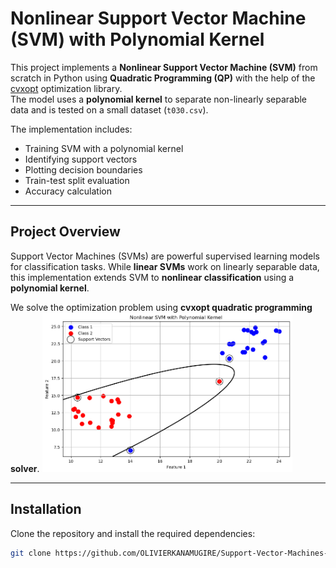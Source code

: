 # Nonlinear Support Vector Machine (SVM) with Polynomial Kernel

This project implements a **Nonlinear Support Vector Machine (SVM)** from scratch in Python using **Quadratic Programming (QP)** with the help of the [cvxopt](https://cvxopt.org/) optimization library.  
The model uses a **polynomial kernel** to separate non-linearly separable data and is tested on a small dataset (`t030.csv`).  

The implementation includes:
- Training SVM with a polynomial kernel
- Identifying support vectors
- Plotting decision boundaries
- Train-test split evaluation
- Accuracy calculation

---

## Project Overview
Support Vector Machines (SVMs) are powerful supervised learning models for classification tasks. While **linear SVMs** work on linearly separable data, this implementation extends SVM to **nonlinear classification** using a **polynomial kernel**.

We solve the optimization problem using **cvxopt quadratic programming solver**.
<img src="https://github.com/OLIVIERKANAMUGIRE/Support-Vector-Machines-from-Scratch/blob/main/svm.png" alt="Results of classification, Visualization of Support vectors" width="400"/>


---

## Installation

Clone the repository and install the required dependencies:

```bash
git clone https://github.com/OLIVIERKANAMUGIRE/Support-Vector-Machines-from-Scratch.git
